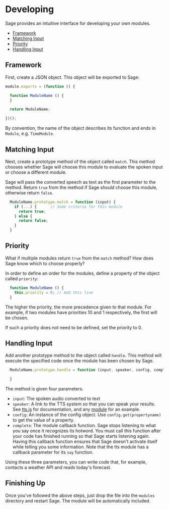 # Developing

Sage provides an intuitive interface for developing your own modules.

* [Framework](#framework)
* [Matching Input](#matchingInput)
* [Priority](#priority)
* [Handling Input](#handleInput)

## Framework

First, create a JSON object. This object will be exported to Sage:

```js
module.exports = (function () {

  function ModuleName () {
  }

  return ModuleName;

})();
```

By convention, the name of the object describes its function and ends in
`Module`, e.g. `TimeModule`.

## Matching Input

Next, create a prototype method of the object called `match`. This method
chooses whether Sage will choose this module to evaluate the spoken input or
choose a different module.

Sage will pass the converted speech as text as the first parameter to the
method. Return `true` from the method if Sage _should_ choose this module,
otherwise return `false`.

```js
  ModuleName.prototype.match = function (input) {
    if (...) {      // Some criteria for this module
      return true;
    } else {
      return false;
    }
  }
```

## Priority

What if multiple modules return `true` from the `match` method? How does Sage
know which to choose properly?

In order to define an order for the modules, define a property of the object
called `priority`:

```js
  function ModuleName () {
    this.priority = 0; // Add this line
  }
```

The higher the priority, the more precedence given to that module. For example,
if two modules have priorities 10 and 1 respectively, the first will be chosen.

If such a priority does not need to be defined, set the priority to 0.

## Handling Input

Add another prototype method to the object called `handle`. This method will
execute the specified code once the module has been chosen by Sage.

```js
  ModuleName.prototype.handle = function (input, speaker, config, complete) {

  }
```

The method is given four parameters.

* `input`:    The spoken audio converted to text
* `speaker`:  A link to the TTS system so that you can speak your results. See
              [tts.js](../tts.js) for documentation, and any
              [module](../modules/) for an example.
* `config`:   An instance of the config object. Use `config.get(propertyname)` to
              get the value of a property.
* `complete`: The module callback function. Sage stops listening to what you say
              once it recognizes its hotword. You must call this function after
              your code has finished running so that Sage starts listening
              again. Having this callback function ensures that Sage doesn't
              activate itself while telling you some information. Note that the
              tts module has a callback parameter for its `say` function.

Using these three parameters, you can write code that, for example, contacts a
weather API and reads today's forecast.

## Finishing Up

Once you've followed the above steps, just drop the file into the `modules`
directory and restart Sage. The module will be automatically included.
